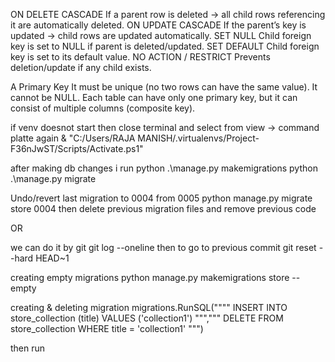 
ON DELETE CASCADE	If a parent row is deleted → all child rows referencing it are automatically deleted.
ON UPDATE CASCADE	If the parent’s key is updated → child rows are updated automatically.
SET NULL	Child foreign key is set to NULL if parent is deleted/updated.
SET DEFAULT	Child foreign key is set to its default value.
NO ACTION / RESTRICT	Prevents deletion/update if any child exists.

A Primary Key
It must be unique (no two rows can have the same value).
It cannot be NULL.
Each table can have only one primary key, but it can consist of multiple columns (composite key).

if venv doesnot start
then close terminal and select from view -> command platte again
 & "C:/Users/RAJA MANISH/.virtualenvs/Project-F36nJwST/Scripts/Activate.ps1"


 after making db changes i run 
 python .\manage.py makemigrations
 python .\manage.py migrate

 Undo/revert last  migration
to 0004 from 0005
 python manage.py migrate store 0004
then delete previous migration files and remove previous code

OR

we can do it by git 
git log --oneline
then to go to previous commit 
git reset --hard HEAD~1


creating empty migrations
python manage.py makemigrations store --empty

creating & deleting migration
 migrations.RunSQL(""""
            INSERT INTO store_collection (title)
            VALUES ('collection1')
        ""","""
            DELETE FROM store_collection
            WHERE title = 'collection1'
        """)

then run 